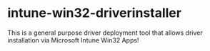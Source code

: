 # intune-win32-driverinstaller
This is a general purpose driver deployment tool that allows driver installation via Microsoft Intune Win32 Apps!
